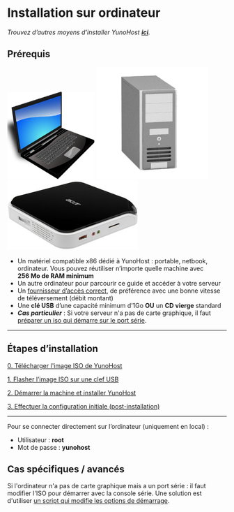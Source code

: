# Installation sur ordinateur

*Trouvez d’autres moyens d’installer YunoHost **[ici](/install)**.*

## Prérequis

<img src="/images/laptop.png" width=200>
<img src="/images/desktop.jpg">
<img src="/images/nettop.jpg">

* Un matériel compatible x86 dédié à YunoHost : portable, netbook, ordinateur. Vous pouvez réutiliser n’importe quelle machine avec **256 Mo de RAM minimum**
* Un autre ordinateur pour parcourir ce guide et accéder à votre serveur
* Un [fournisseur d’accès correct](/isp), de préférence avec une bonne vitesse de téléversement (débit montant)
* Une **clé USB** d’une capacité minimum d’1Go **OU** un **CD vierge** standard
* ***Cas particulier*** : Si votre serveur n'a pas de carte graphique, il faut [préparer un iso qui démarre sur le port série](https://github.com/luffah/debian-mkserialiso).

---

## Étapes d’installation

<a class="btn btn-lg btn-default" href="/images">0. Télécharger l'image ISO de YunoHost</a>

<a class="btn btn-lg btn-default" href="/burn_or_copy_iso">1. Flasher l’image ISO sur une clef USB</a>

<a class="btn btn-lg btn-default" href="/boot_and_graphical_install">2. Démarrer la machine et installer YunoHost</a>

<a class="btn btn-lg btn-default" href="/postinstall">3. Effectuer la configuration initiale (post-installation)</a>

---

Pour se connecter directement sur l’ordinateur (uniquement en local) :
* Utilisateur : **root**
* Mot de passe : **yunohost**


## Cas spécifiques / avancés

Si l'ordinateur n'a pas de carte graphique mais a un port série : il faut modifier l'ISO pour démarrer avec la console série. Une solution est d'utiliser [un script qui modifie les options de démarrage](https://github.com/luffah/debian-mkserialiso).
